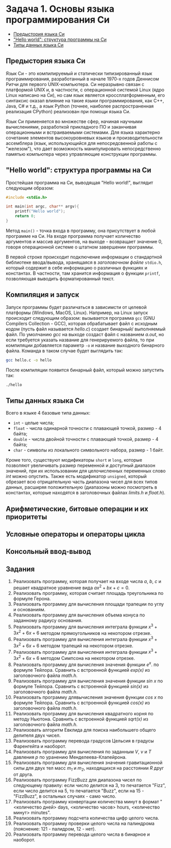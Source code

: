 # Задача 1. Основы языка программирования Си

+ [Предыстория языка Си](1st-task.md#Предыстория-языка-Си)
+ ["Hello world": структура программы на Си](1st-task.md#Hello-world-структура-программы-на-Си)
+ [Типы данных языка Си](1st-task.md#Типы-данных-языка-Си)

## Предыстория языка Си

Язык Си - это компилируемый и статически типизированный язык программирования, разработанный в начале 1970-х годов Деннисом Ритчи для первого UNIX-компьютера. Си неразрывно связан с платформой UNIX и, в частности, с операционной системой Linux (ядро Linux написано на Си), но сам язык является кроссплатформенным, его синтаксис оказал влияние на такие языки программирования, как C++, Java, C# и т.д., а язык Python (точнее, наиболее распространенная реализация CPython) реализован при помощи языка Си.

Язык Си применяется во множестве сфер, начиная научными вычислениями, разработкой прикладного ПО и заканчивая операционными и встраиваемыми системами. Для языка характерно сочетание элементов высокоуровневых языков и производительности ассемблера (язык, использующийся для непосредсвенной работы с "железом"), что дает возможность манипулировать непосредственно памятью компьютера через управляющие конструкции программы.

## "Hello world": структура программы на Си

Простейшая программа на Си, выводящая "Hello world!", выглядит следующим образом:

```c
#include <stdio.h>

int main(int argc, char** argv){
    printf("Hello world");
    return 0;
}
```

Метод ```main()``` - точка входа в программу, она присутствует в любой программе на Си. На входе программа получает количество аргументов и массив аргументов, на выходе - возвращает значение 0, говоря операционной системе о штатном завершении программы.

В первой строке происходит подключение информации о стандартной библиотеке ввода/вывода, хранящаяся в _заголовочном файле_ ```stdio.h```, который содержит в себе информацию о различных функциях и константах. В частности, там хранится информация о функции ```printf```, позволяющая выводить форматированный текст.

## Компиляция и запуск

Запуск программы будет различаться в зависимсти от целевой платформы (Windows, MacOS, Linux). Например, на Linux запуск происходит следующим образом: вызывается программа ```gcc``` (GNU Compilers Collection - GCC), которая обрабатывает файл с исходным кодом (пусть файл называется _hello.c_) создает бинарный/ выполняемый файл. По умолчанию _gcc_ на выходе создаст файл с названием _a.out_, но если требуется указать название для генерируемого файла, то при компиляции добавляется параметр ```-o``` и название выходного бинарного файла. Команда в таком случае будет выглядить так:

```bash
gcc hello.c -o hello
```

После компиляции появится бинарный файл, который можно запустить так:

```bash
./hello
```

## Типы данных языка Си

Всего в языке 4 базовые типа данных:

+ ```int``` - целые числа;
+ ```float``` - числа одинарной точности с плавающей точкой, размер - 4 байта;
+ ```double``` - числа двойной точности с плавающей точкой, размер - 4 байта;
+ ```char``` - символы из локального символьного набора, размер - 1 байт.

Кроме того, существуют модификаторы ```short``` и ```long```, которые позволяют увеличивать размер переменной и доступный диапазон значений, при их использовании для целочисленных переменных слово _int_ можно опустить. Также есть модификатор ```unsigned```, который обрезает всю отрицательную часть диапазона чисел для всех типов данных, расширяя положительную (диапазоны можно посмотреть в константах, которые находятся в заголовочных файлах _limits.h_ и _float.h_).

## Арифметические, битовые операции и их приоритеты

## Условные операторы и операторы цикла

## Консольный ввод-вывод

## Задания

1. Реализовать программу, которая получает на входе числа _a_, _b_, _c_ и решает квадратное уравнение вида $ax^2+bx+c=0$.
2. Реализовать программу, которая считает площадь треугольника по формуле Герона.
3. Реализовать программу для вычисления площади трапеции по углу и основаниям.
4. Реализовать программу для вычисления объема конуса по заданному радиусу основания.
5. Реализовать программу для вычисления интеграла функции $x^3+3x^2+6x+6$ методом прямоугольников на некотором отрезке.
6. Реализовать программу для вычисления интеграла функции $x^3+3x^2+6x+6$ методом трапеций на некотором отрезке.
7. Реализовать программу для вычисления интеграла функции $x^3+3x^2+6x+6$ методом Симпсона на некотором отрезке.
8. Реализовать программу для вычисления значения функции $e^x$. по формуле Тейлора. Сравнить с встроенной функцией _exp(x)_ из заголовочного файла _math.h_.
9. Реализовать программу для вычисления значения функции $sin\ x$ по формуле Тейлора. Сравнить с встроенной функцией _sin(x)_ из заголовочного файла _math.h_.
10. Реализовать программу длявычисления значения функции $cos\ x$ по формуле Тейлора. Сравнить с встроенной функцией _cos(x)_ из заголовочного файла _math.h_.
11. Реализовать программу для вычисления квадратного корня по методу Ньютона. Сравнить с встроенной функцией _sqrt(x)_ из заголовочного файла _math.h_.
12. Реализовать алгоритм Евклида для поиска наибольшего общего делителя двух чисел.
13. Реализовать программу перевода градусов Цельсия в градусы Фаренгейта и наоборот.
14. Реализовать программу для вычисления по заданным $V$, $\nu$ и $T$ давления $p$ по уранению Менделеева-Клапейрона.
15. Реализовать программу для вычисления значения гравитационной силы для двух тел масс _$m_1$_ и _$m_2$_, находящихся на расстоянии _$R$_ друг от друга.
16. Реализовать программу FizzBuzz для диапазона чисел по следующему правилу: если число делится на 3, то печатается "Fizz", если число делится на 5, то печатается "Buzz", если на 15 - "FizzBuzz", в остальных случаях - само число.
17. Реализовать программу конвертации количества минут в формат "<количество дней> days, <количество часов> hours, <количество минут> minutes".
18. Реализовать программу подсчета количества цифр целого числа.
19. Реализовать программу проверки целого числа на палиндрома (пояснение: 121 - палидром, 12 - нет).
20. Реализовать программу перевода целого числа в бинарное и наоборот.
